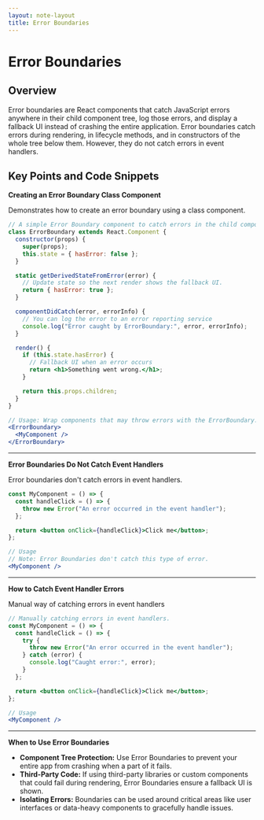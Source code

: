 ```yaml
---
layout: note-layout  
title: Error Boundaries  
---
```


# Error Boundaries

## Overview
Error boundaries are React components that catch JavaScript errors anywhere in their child component tree, log those errors, and display a fallback UI instead of crashing the entire application. Error boundaries catch errors during rendering, in lifecycle methods, and in constructors of the whole tree below them. However, they do not catch errors in event handlers.

## Key Points and Code Snippets

**Creating an Error Boundary Class Component**

Demonstrates how to create an error boundary using a class component.

```jsx
// A simple Error Boundary component to catch errors in the child components.
class ErrorBoundary extends React.Component {
  constructor(props) {
    super(props);
    this.state = { hasError: false };
  }

  static getDerivedStateFromError(error) {
    // Update state so the next render shows the fallback UI.
    return { hasError: true };
  }

  componentDidCatch(error, errorInfo) {
    // You can log the error to an error reporting service
    console.log("Error caught by ErrorBoundary:", error, errorInfo);
  }

  render() {
    if (this.state.hasError) {
      // Fallback UI when an error occurs
      return <h1>Something went wrong.</h1>;
    }

    return this.props.children; 
  }
}

// Usage: Wrap components that may throw errors with the ErrorBoundary.
<ErrorBoundary>
  <MyComponent />
</ErrorBoundary>
```

---

**Error Boundaries Do Not Catch Event Handlers**

Error boundaries don't catch errors in event handlers.

```jsx
const MyComponent = () => {
  const handleClick = () => {
    throw new Error("An error occurred in the event handler");
  };

  return <button onClick={handleClick}>Click me</button>;
};

// Usage
// Note: Error Boundaries don't catch this type of error.
<MyComponent />
```

---

**How to Catch Event Handler Errors**

Manual way of catching errors in event handlers

```jsx
// Manually catching errors in event handlers.
const MyComponent = () => {
  const handleClick = () => {
    try {
      throw new Error("An error occurred in the event handler");
    } catch (error) {
      console.log("Caught error:", error);
    }
  };

  return <button onClick={handleClick}>Click me</button>;
};

// Usage
<MyComponent />
```

----

**When to Use Error Boundaries**

- **Component Tree Protection:** Use Error Boundaries to prevent your entire app from crashing when a part of it fails.
- **Third-Party Code:** If using third-party libraries or custom components that could fail during rendering, Error Boundaries ensure a fallback UI is shown.
- **Isolating Errors:** Boundaries can be used around critical areas like user interfaces or data-heavy components to gracefully handle issues.
